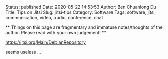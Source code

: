 Status: published
Date: 2020-05-22 14:53:53
Author: Ben Chuanlong Du
Title: Tips on Jitsi
Slug: jitsi-tips
Category: Software
Tags: software, jitsi, communication, video, audio, conference, chat

**
Things on this page are
fragmentary and immature notes/thoughts of the author.
Please read with your own judgement!
**

<https://jitsi.org/Main/DebianRepository>

seems useless ...
